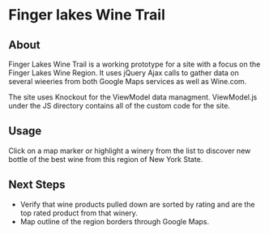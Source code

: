 # Finger lakes Wine Trail

## About

Finger Lakes Wine Trail is a working prototype for a site with a focus on the Finger Lakes Wine Region. It uses jQuery Ajax calls to gather data on several wieeries from both Google Maps services as well as Wine.com.

The site uses Knockout for the ViewModel data managment. ViewModel.js under the JS directory contains all of the custom code for the site. 

## Usage

Click on a map marker or highlight a winery from the list to discover new bottle of the best wine from this region of New York State.

## Next Steps

- Verify that wine products pulled down are sorted by rating and are the top rated product from that winery.
- Map outline of the region borders through Google Maps.